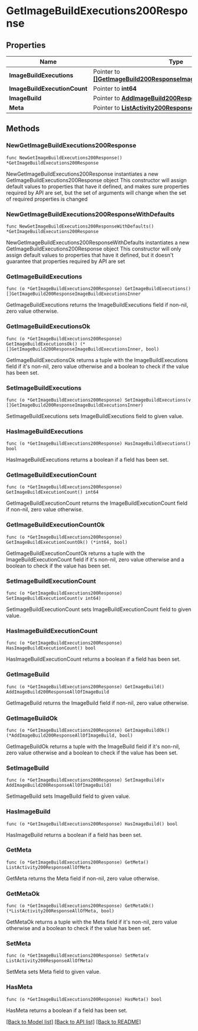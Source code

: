 # GetImageBuildExecutions200Response

## Properties

Name | Type | Description | Notes
------------ | ------------- | ------------- | -------------
**ImageBuildExecutions** | Pointer to [**[]GetImageBuild200ResponseImageBuildExecutionsInner**](GetImageBuild200ResponseImageBuildExecutionsInner.md) |  | [optional] 
**ImageBuildExecutionCount** | Pointer to **int64** |  | [optional] 
**ImageBuild** | Pointer to [**AddImageBuild200ResponseAllOfImageBuild**](AddImageBuild200ResponseAllOfImageBuild.md) |  | [optional] 
**Meta** | Pointer to [**ListActivity200ResponseAllOfMeta**](ListActivity200ResponseAllOfMeta.md) |  | [optional] 

## Methods

### NewGetImageBuildExecutions200Response

`func NewGetImageBuildExecutions200Response() *GetImageBuildExecutions200Response`

NewGetImageBuildExecutions200Response instantiates a new GetImageBuildExecutions200Response object
This constructor will assign default values to properties that have it defined,
and makes sure properties required by API are set, but the set of arguments
will change when the set of required properties is changed

### NewGetImageBuildExecutions200ResponseWithDefaults

`func NewGetImageBuildExecutions200ResponseWithDefaults() *GetImageBuildExecutions200Response`

NewGetImageBuildExecutions200ResponseWithDefaults instantiates a new GetImageBuildExecutions200Response object
This constructor will only assign default values to properties that have it defined,
but it doesn't guarantee that properties required by API are set

### GetImageBuildExecutions

`func (o *GetImageBuildExecutions200Response) GetImageBuildExecutions() []GetImageBuild200ResponseImageBuildExecutionsInner`

GetImageBuildExecutions returns the ImageBuildExecutions field if non-nil, zero value otherwise.

### GetImageBuildExecutionsOk

`func (o *GetImageBuildExecutions200Response) GetImageBuildExecutionsOk() (*[]GetImageBuild200ResponseImageBuildExecutionsInner, bool)`

GetImageBuildExecutionsOk returns a tuple with the ImageBuildExecutions field if it's non-nil, zero value otherwise
and a boolean to check if the value has been set.

### SetImageBuildExecutions

`func (o *GetImageBuildExecutions200Response) SetImageBuildExecutions(v []GetImageBuild200ResponseImageBuildExecutionsInner)`

SetImageBuildExecutions sets ImageBuildExecutions field to given value.

### HasImageBuildExecutions

`func (o *GetImageBuildExecutions200Response) HasImageBuildExecutions() bool`

HasImageBuildExecutions returns a boolean if a field has been set.

### GetImageBuildExecutionCount

`func (o *GetImageBuildExecutions200Response) GetImageBuildExecutionCount() int64`

GetImageBuildExecutionCount returns the ImageBuildExecutionCount field if non-nil, zero value otherwise.

### GetImageBuildExecutionCountOk

`func (o *GetImageBuildExecutions200Response) GetImageBuildExecutionCountOk() (*int64, bool)`

GetImageBuildExecutionCountOk returns a tuple with the ImageBuildExecutionCount field if it's non-nil, zero value otherwise
and a boolean to check if the value has been set.

### SetImageBuildExecutionCount

`func (o *GetImageBuildExecutions200Response) SetImageBuildExecutionCount(v int64)`

SetImageBuildExecutionCount sets ImageBuildExecutionCount field to given value.

### HasImageBuildExecutionCount

`func (o *GetImageBuildExecutions200Response) HasImageBuildExecutionCount() bool`

HasImageBuildExecutionCount returns a boolean if a field has been set.

### GetImageBuild

`func (o *GetImageBuildExecutions200Response) GetImageBuild() AddImageBuild200ResponseAllOfImageBuild`

GetImageBuild returns the ImageBuild field if non-nil, zero value otherwise.

### GetImageBuildOk

`func (o *GetImageBuildExecutions200Response) GetImageBuildOk() (*AddImageBuild200ResponseAllOfImageBuild, bool)`

GetImageBuildOk returns a tuple with the ImageBuild field if it's non-nil, zero value otherwise
and a boolean to check if the value has been set.

### SetImageBuild

`func (o *GetImageBuildExecutions200Response) SetImageBuild(v AddImageBuild200ResponseAllOfImageBuild)`

SetImageBuild sets ImageBuild field to given value.

### HasImageBuild

`func (o *GetImageBuildExecutions200Response) HasImageBuild() bool`

HasImageBuild returns a boolean if a field has been set.

### GetMeta

`func (o *GetImageBuildExecutions200Response) GetMeta() ListActivity200ResponseAllOfMeta`

GetMeta returns the Meta field if non-nil, zero value otherwise.

### GetMetaOk

`func (o *GetImageBuildExecutions200Response) GetMetaOk() (*ListActivity200ResponseAllOfMeta, bool)`

GetMetaOk returns a tuple with the Meta field if it's non-nil, zero value otherwise
and a boolean to check if the value has been set.

### SetMeta

`func (o *GetImageBuildExecutions200Response) SetMeta(v ListActivity200ResponseAllOfMeta)`

SetMeta sets Meta field to given value.

### HasMeta

`func (o *GetImageBuildExecutions200Response) HasMeta() bool`

HasMeta returns a boolean if a field has been set.


[[Back to Model list]](../README.md#documentation-for-models) [[Back to API list]](../README.md#documentation-for-api-endpoints) [[Back to README]](../README.md)


